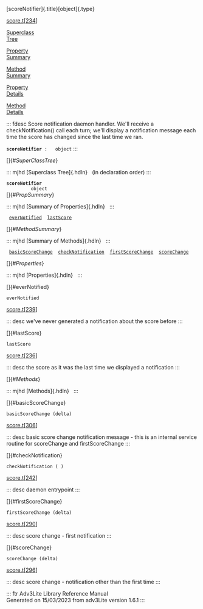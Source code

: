 [scoreNotifier]{.title}[object]{.type}

[score.t](../file/score.t.html)\[[234](../source/score.t.html#234)\]

[Superclass\
Tree](#_SuperClassTree_)

[Property\
Summary](#_PropSummary_)

[Method\
Summary](#_MethodSummary_)

[Property\
Details](#_Properties_)

[Method\
Details](#_Methods_)

::: fdesc
Score notification daemon handler. We\'ll receive a checkNotification()
call each turn; we\'ll display a notification message each time the
score has changed since the last time we ran.

**`scoreNotifier`**` :   object`
:::

[]{#_SuperClassTree_}

::: mjhd
[Superclass Tree]{.hdln}   (in declaration order)
:::

**`scoreNotifier`**\
`         object`\
[]{#_PropSummary_}

::: mjhd
[Summary of Properties]{.hdln}  
:::

` `[`everNotified`](#everNotified)`  `[`lastScore`](#lastScore)`  `

[]{#_MethodSummary_}

::: mjhd
[Summary of Methods]{.hdln}  
:::

` `[`basicScoreChange`](#basicScoreChange)`  `[`checkNotification`](#checkNotification)`  `[`firstScoreChange`](#firstScoreChange)`  `[`scoreChange`](#scoreChange)`  `

[]{#_Properties_}

::: mjhd
[Properties]{.hdln}  
:::

[]{#everNotified}

`everNotified`

[score.t](../file/score.t.html)\[[239](../source/score.t.html#239)\]

::: desc
we\'ve never generated a notification about the score before
:::

[]{#lastScore}

`lastScore`

[score.t](../file/score.t.html)\[[236](../source/score.t.html#236)\]

::: desc
the score as it was the last time we displayed a notification
:::

[]{#_Methods_}

::: mjhd
[Methods]{.hdln}  
:::

[]{#basicScoreChange}

`basicScoreChange (delta)`

[score.t](../file/score.t.html)\[[306](../source/score.t.html#306)\]

::: desc
basic score change notification message - this is an internal service
routine for scoreChange and firstScoreChange
:::

[]{#checkNotification}

`checkNotification ( )`

[score.t](../file/score.t.html)\[[242](../source/score.t.html#242)\]

::: desc
daemon entrypoint
:::

[]{#firstScoreChange}

`firstScoreChange (delta)`

[score.t](../file/score.t.html)\[[290](../source/score.t.html#290)\]

::: desc
score change - first notification
:::

[]{#scoreChange}

`scoreChange (delta)`

[score.t](../file/score.t.html)\[[296](../source/score.t.html#296)\]

::: desc
score change - notification other than the first time
:::

::: ftr
Adv3Lite Library Reference Manual\
Generated on 15/03/2023 from adv3Lite version 1.6.1
:::
